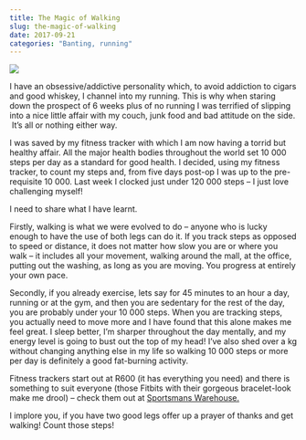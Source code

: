 ```yaml
---
title: The Magic of Walking
slug: the-magic-of-walking
date: 2017-09-21
categories: "Banting, running"
---
```


<p><img src="https://res.cloudinary.com/dy6grlu8z/image/upload/v1558841622/qqza6njdmvxi715ieo8b.jpg"/></p>
<p>I have an obsessive/addictive personality which, to avoid addiction to cigars and good whiskey, I channel into my running. This is why when staring down the prospect of 6 weeks plus of no running I was terrified of slipping into a nice little affair with my couch, junk food and bad attitude on the side.  It’s all or nothing either way.</p>
<p>I was saved by my fitness tracker with which I am now having a torrid but healthy affair. All the major health bodies throughout the world set 10 000 steps per day as a standard for good health. I decided, using my fitness tracker, to count my steps and, from five days post-op I was up to the pre-requisite 10 000. Last week I clocked just under 120 000 steps – I just love challenging myself!</p>
<p>I need to share what I have learnt.</p>
<p>Firstly, walking is what we were evolved to do – anyone who is lucky enough to have the use of both legs can do it. If you track steps as opposed to speed or distance, it does not matter how slow you are or where you walk – it includes all your movement, walking around the mall, at the office, putting out the washing, as long as you are moving. You progress at entirely your own pace.</p>
<p>Secondly, if you already exercise, lets say for 45 minutes to an hour a day, running or at the gym, and then you are sedentary for the rest of the day, you are probably under your 10 000 steps. When you are tracking steps, you actually need to move more and I have found that this alone makes me feel great. I sleep better, I’m sharper throughout the day mentally, and my energy level is going to bust out the top of my head! I’ve also shed over a kg without changing anything else in my life so walking 10 000 steps or more per day is definitely a good fat-burning activity.</p>
<p>Fitness trackers start out at R600 (it has everything you need) and there is something to suit everyone (those Fitbits with their gorgeous bracelet-look make me drool) – check them out at <a href="https://www.sportsmanswarehouse.co.za/product/dofit-activity-tracker/4030">Sportsmans Warehouse.</a></p>
<p>I implore you, if you have two good legs offer up a prayer of thanks and get walking! Count those steps!</p>







